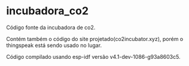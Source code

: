 # incubadora_co2
Código fonte da incubadora de co2.

Contém também o código do site projetado(co2incubator.xyz), porém o thingspeak está sendo usado no lugar.

Código compilado usando esp-idf versão v4.1-dev-1086-g93a8603c5.
